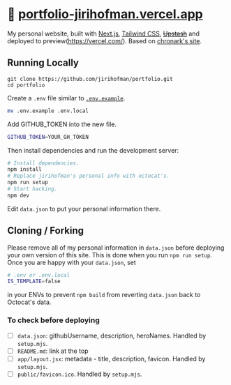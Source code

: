 # 🔗 [portfolio-jirihofman.vercel.app](https://portfolio-jirihofman.vercel.app)

My personal website, built with [Next.js](https://nextjs.org/), [Tailwind CSS](https://tailwindcss.com/), ~~[Upstash](https://upstash.com)~~ and deployed to preview(https://vercel.com/). Based on [chronark's site](https://chronark.com/).


## Running Locally


```sh-session
git clone https://github.com/jirihofman/portfolio.git
cd portfolio
```


Create a `.env` file similar to [`.env.example`](https://github.com/jirihofman/profile/blob/main/.env.example).
```sh
mv .env.example .env.local
```
Add GITHUB_TOKEN into the new file.
```sh
GITHUB_TOKEN=YOUR_GH_TOKEN
```

Then install dependencies and run the development server:
```sh
# Install dependencies.
npm install
# Replace jirihofman's personal info with octocat's.
npm run setup
# Start hacking.
npm dev
```

Edit `data.json` to put your personal information there.


## Cloning / Forking

Please remove all of my personal information in `data.json` before deploying your own version of this site. This is done when you run `npm run setup`. Once you are happy with your `data.json`, set
```sh
# .env or .env.local
IS_TEMPLATE=false
```
in your ENVs to prevent `npm build` from reverting `data.json` back to Octocat's data.

### To check before deploying
- [ ] `data.json`: githubUsername, description, heroNames. Handled by `setup.mjs`.
- [ ] `README.md`: link at the top
- [ ] `app/layout.jsx`: metadata - title, description, favicon. Handled by `setup.mjs`.
- [ ] `public/favicon.ico`. Handled by `setup.mjs`.
